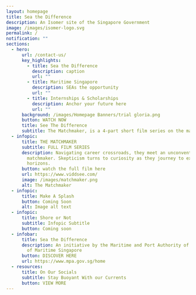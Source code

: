 ```yaml
---
layout: homepage
title: Sea the Difference
description: An Isomer site of the Singapore Government
image: /images/isomer-logo.svg
permalink: /
notification: ""
sections:
  - hero:
      url: /contact-us/
      key_highlights:
        - title: Sea the Difference
          description: caption
          url: ""
        - title: Maritime Singapore
          description: SEAs the opportunity
          url: ""
        - title: Internships & Scholarships
          description: Anchor your future here
          url: ""
      background: /images/Homepage Banners/trial gloria.png
      button: WATCH NOW
      title: See The Difference
      subtitle: The Matchmaker, is a 4-part short film series on the maritime industry.
  - infopic:
      title: THE MATCHMAKER
      subtitle: FULL FILM SERIES
      description: Navigating career crossroads, they meet an unconventional
        matchmaker. Skepticism turns to curiosity as they journey to explore new
        horizons.
      button: watch the full film here
      url: https://www.viddsee.com/
      image: /images/matchmaker.png
      alt: The Matchmaker
  - infopic:
      title: Make A Splash
      button: Coming Soon
      alt: Image alt text
  - infopic:
      title: Shore or Not
      subtitle: Infopic Subtitle
      button: Coming soon
  - infobar:
      title: Sea the Difference
      description: An initiative by the Maritime and Port Authority of Singapore, part
        of Maritime Singapore
      button: DISCOVER HERE
      url: https://www.mpa.gov.sg/home
  - resources:
      title: On Our Socials
      subtitle: Stay Buoyant With our Currents
      button: VIEW MORE
---
```

